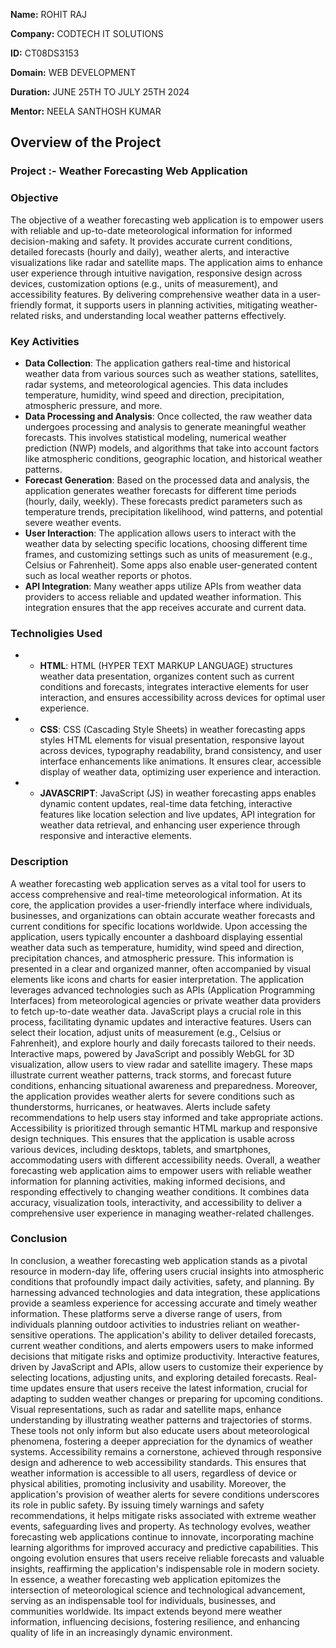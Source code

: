 **Name:** ROHIT RAJ

**Company:** CODTECH IT SOLUTIONS

**ID:** CT08DS3153

**Domain:** WEB DEVELOPMENT

**Duration:** JUNE 25TH TO JULY 25TH 2024

**Mentor:** NEELA SANTHOSH KUMAR

## Overview of the Project


### Project :- Weather Forecasting Web Application

### Objective

The objective of a weather forecasting web application is to empower users with reliable and up-to-date meteorological information for informed decision-making and safety. 
It provides accurate current conditions, detailed forecasts (hourly and daily), weather alerts, and interactive visualizations like radar and satellite maps. 
The application aims to enhance user experience through intuitive navigation, responsive design across devices, customization options (e.g., units of measurement), and accessibility features. 
By delivering comprehensive weather data in a user-friendly format, it supports users in planning activities, mitigating weather-related risks, and understanding local weather patterns effectively.

### Key Activities

- **Data Collection**: The application gathers real-time and historical weather data from various sources such as weather stations, satellites, radar systems, and meteorological agencies. This data includes temperature, humidity, wind speed and direction, precipitation, atmospheric pressure, and more.
- **Data Processing and Analysis**: Once collected, the raw weather data undergoes processing and analysis to generate meaningful weather forecasts. This involves statistical modeling, numerical weather prediction (NWP) models, and algorithms that take into account factors like atmospheric conditions, geographic location, and historical weather patterns.
- **Forecast Generation**: Based on the processed data and analysis, the application generates weather forecasts for different time periods (hourly, daily, weekly). These forecasts predict parameters such as temperature trends, precipitation likelihood, wind patterns, and potential severe weather events.
- **User Interaction**: The application allows users to interact with the weather data by selecting specific locations, choosing different time frames, and customizing settings such as units of measurement (e.g., Celsius or Fahrenheit). Some apps also enable user-generated content such as local weather reports or photos.
- **API Integration**: Many weather apps utilize APIs from weather data providers to access reliable and updated weather information. This integration ensures that the app receives accurate and current data.

### Technoligies Used

- - **HTML**: HTML (HYPER TEXT MARKUP LANGUAGE) structures weather data presentation, organizes content such as current conditions and forecasts, integrates interactive elements for user interaction, and ensures accessibility across devices for optimal user experience.
- - **CSS**: CSS (Cascading Style Sheets) in weather forecasting apps styles HTML elements for visual presentation, responsive layout across devices, typography readability, brand consistency, and user interface enhancements like animations. It ensures clear, accessible display of weather data, optimizing user experience and interaction.
- - **JAVASCRIPT**: JavaScript (JS) in weather forecasting apps enables dynamic content updates, real-time data fetching, interactive features like location selection and live updates, API integration for weather data retrieval, and enhancing user experience through responsive and interactive elements.

### Description 

A weather forecasting web application serves as a vital tool for users to access comprehensive and real-time meteorological information.
At its core, the application provides a user-friendly interface where individuals, businesses, and organizations can obtain accurate weather forecasts and current conditions for specific locations worldwide.
Upon accessing the application, users typically encounter a dashboard displaying essential weather data such as temperature, humidity, wind speed and direction, precipitation chances, and atmospheric pressure. 
This information is presented in a clear and organized manner, often accompanied by visual elements like icons and charts for easier interpretation.
The application leverages advanced technologies such as APIs (Application Programming Interfaces) from meteorological agencies or private weather data providers to fetch up-to-date weather data. 
JavaScript plays a crucial role in this process, facilitating dynamic updates and interactive features. Users can select their location, adjust units of measurement (e.g., Celsius or Fahrenheit), and explore hourly and daily forecasts tailored to their needs.
Interactive maps, powered by JavaScript and possibly WebGL for 3D visualization, allow users to view radar and satellite imagery. These maps illustrate current weather patterns, track storms, and forecast future conditions, enhancing situational awareness and preparedness.
Moreover, the application provides weather alerts for severe conditions such as thunderstorms, hurricanes, or heatwaves. Alerts include safety recommendations to help users stay informed and take appropriate actions.
Accessibility is prioritized through semantic HTML markup and responsive design techniques. This ensures that the application is usable across various devices, including desktops, tablets, and smartphones, accommodating users with different accessibility needs.
Overall, a weather forecasting web application aims to empower users with reliable weather information for planning activities, making informed decisions, and responding effectively to changing weather conditions. It combines data accuracy, visualization tools, interactivity, and accessibility to deliver a comprehensive user experience in managing weather-related challenges.


### Conclusion

In conclusion, a weather forecasting web application stands as a pivotal resource in modern-day life, offering users crucial insights into atmospheric conditions that profoundly impact daily activities, safety, and planning. 
By harnessing advanced technologies and data integration, these applications provide a seamless experience for accessing accurate and timely weather information.
These platforms serve a diverse range of users, from individuals planning outdoor activities to industries reliant on weather-sensitive operations. The application's ability to deliver detailed forecasts, current weather conditions, and alerts empowers users to make informed decisions that mitigate risks and optimize productivity.
Interactive features, driven by JavaScript and APIs, allow users to customize their experience by selecting locations, adjusting units, and exploring detailed forecasts. Real-time updates ensure that users receive the latest information, crucial for adapting to sudden weather changes or preparing for upcoming conditions.
Visual representations, such as radar and satellite maps, enhance understanding by illustrating weather patterns and trajectories of storms. These tools not only inform but also educate users about meteorological phenomena, fostering a deeper appreciation for the dynamics of weather systems.
Accessibility remains a cornerstone, achieved through responsive design and adherence to web accessibility standards. This ensures that weather information is accessible to all users, regardless of device or physical abilities, promoting inclusivity and usability.
Moreover, the application's provision of weather alerts for severe conditions underscores its role in public safety. By issuing timely warnings and safety recommendations, it helps mitigate risks associated with extreme weather events, safeguarding lives and property.
As technology evolves, weather forecasting web applications continue to innovate, incorporating machine learning algorithms for improved accuracy and predictive capabilities. This ongoing evolution ensures that users receive reliable forecasts and valuable insights, reaffirming the application's indispensable role in modern society.
In essence, a weather forecasting web application epitomizes the intersection of meteorological science and technological advancement, serving as an indispensable tool for individuals, businesses, and communities worldwide. Its impact extends beyond mere weather information, influencing decisions, fostering resilience, and enhancing quality of life in an increasingly dynamic environment.
